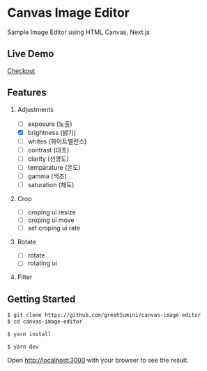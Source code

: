 # Canvas Image Editor

Sample Image Editor using HTML Canvas, Next.js

## Live Demo

[Checkout](https://canvas-image-editor.vercel.app/)

## Features

1. Adjustments

   - [ ] exposure (노출)
   - [x] brightness (밝기)
   - [ ] whites (화이트밸런스)
   - [ ] contrast (대조)
   - [ ] clarity (선명도)
   - [ ] temparature (온도)
   - [ ] gamma (색조)
   - [ ] saturation (채도)

2. Crop

   - [ ] croping ui resize
   - [ ] croping ui move
   - [ ] set croping ui rate

3. Rotate

   - [ ] rotate
   - [ ] rotating ui

4. Filter

## Getting Started

```bash
$ git clone https://github.com/greatSumini/canvas-image-editor
$ cd canvas-image-editor

$ yarn install

$ yarn dev
```

Open [http://localhost:3000](http://localhost:3000) with your browser to see the result.
